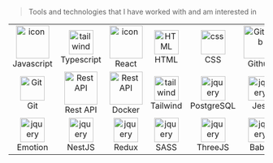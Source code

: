 > Tools and technologies that I have worked with and am interested in

<table>
  <tr>
    <td align="center" width="96">
        <img src="https://techstack-generator.vercel.app/js-icon.svg" alt="icon" width="65" height="65" />
      <br>Javascript
    </td>
        <td align="center" width="96">
        <img src="https://skillicons.dev/icons?i=ts" width="48" height="48" alt="tailwind" />
      <br>Typescript
    </td>
    <td align="center" width="96">
         <img src="https://techstack-generator.vercel.app/react-icon.svg" alt="icon" width="65" height="65" />
      <br>React
    </td>
        <td align="center"  width="96">
        <img src="https://skillicons.dev/icons?i=html" width="48" height="48" alt="HTML" />
      <br>HTML
    </td>
    <td align="center" width="96">
        <img src="https://skillicons.dev/icons?i=css" width="48" height="48" alt="css" />
      <br>CSS
    </td>
       <td align="center" width="96">
        <img src="https://techstack-generator.vercel.app/github-icon.svg" width="65" height="65" alt="GitHub" />
      <br>Github
    </td>
    <td align="center" width="96">
        <img src="https://skillicons.dev/icons?i=vite" width="48" height="48" alt="tailwind" />
      <br>Vite
    </td>
        <td align="center" width="96">
        <img src="https://skillicons.dev/icons?i=sqlite" width="48" height="48" alt="tailwind" />
      <br>SQLite
    </td>
            <td align="center" width="96">
        <img src="https://skillicons.dev/icons?i=materialui" width="48" height="48" alt="tailwind" />
      <br>MaterialUI
    </td>
    
  <tr>
    <td align="center" width="96">
        <img src="https://skillicons.dev/icons?i=git" width="48" height="48" alt="Git" />
      <br>Git
    </td>
          <td align="center" width="96">
        <img src="https://techstack-generator.vercel.app/restapi-icon.svg" width="65" height="65" alt="Rest API" />
      <br>Rest API
    </td>
          <td align="center" width="96">
        <img src="https://techstack-generator.vercel.app/docker-icon.svg" width="65" height="65" alt="Rest API" />
      <br>Docker
    </td>
    <td align="center" width="96">
        <img src="https://skillicons.dev/icons?i=tailwind" width="48" height="48" alt="tailwind" />
      <br>Tailwind
    </td>
        <td align="center" width="96">
        <img src="https://skillicons.dev/icons?i=postgres" width="48" height="48" alt="jquery" />
      <br>PostgreSQL
    </td>
            <td align="center" width="96">
        <img src="https://skillicons.dev/icons?i=jest" width="48" height="48" alt="jquery" />
      <br>Jest
    </td>
                <td align="center" width="96">
        <img src="https://skillicons.dev/icons?i=figma" width="48" height="48" alt="jquery" />
      <br>Figma
    </td>
                    <td align="center" width="96">
        <img src="https://skillicons.dev/icons?i=electron" width="48" height="48" alt="jquery" />
      <br>Electron
    </td>
                        <td align="center" width="96">
        <img src="https://skillicons.dev/icons?i=cypress" width="48" height="48" alt="jquery" />
      <br>Cypress
    </td>
    
  </tr>
 <tr>
           <td align="center" width="96">
        <img src="https://skillicons.dev/icons?i=emotion" width="48" height="48" alt="jquery" />
      <br>Emotion
    </td>
              <td align="center" width="96">
        <img src="https://skillicons.dev/icons?i=nestjs" width="48" height="48" alt="jquery" />
      <br>NestJS
    </td>
                 <td align="center" width="96">
        <img src="https://skillicons.dev/icons?i=redux" width="48" height="48" alt="jquery" />
      <br>Redux
    </td>
                    <td align="center" width="96">
        <img src="https://skillicons.dev/icons?i=sass" width="48" height="48" alt="jquery" />
      <br>SASS
    </td>
                       <td align="center" width="96">
        <img src="https://skillicons.dev/icons?i=threejs" width="48" height="48" alt="jquery" />
      <br>ThreeJS
    </td>
                          <td align="center" width="96">
        <img src="https://skillicons.dev/icons?i=babel" width="48" height="48" alt="jquery" />
      <br>Babel
    </td>
    <td align="center" width="96">
      <img src="https://go-skill-icons.vercel.app/api/icons?i=barbajs"/>
      <br>BarbaJS
    </td>
       <td align="center" width="96">
      <img src="https://go-skill-icons.vercel.app/api/icons?i=preact"/>
      <br>Preact
    </td>
          <td align="center" width="96">
      <img src="https://go-skill-icons.vercel.app/api/icons?i=reactnative"/>
      <br>React Native
    </td>
 </tr>
</table>

